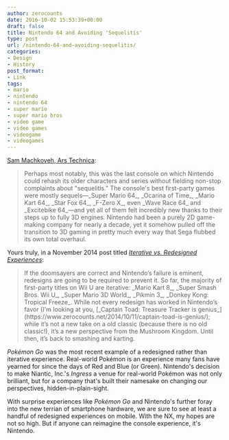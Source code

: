 ```yaml
---
author: zerocounts
date: 2016-10-02 15:53:39+00:00
draft: false
title: Nintendo 64 and Avoiding 'Sequelitis'
type: post
url: /nintendo-64-and-avoiding-sequelitis/
categories:
- Design
- History
post_format:
- Link
tags:
- mario
- nintendo
- nintendo 64
- super mario
- super mario bros
- video game
- video games
- videogame
- videogames
---
```


[Sam Machkoveh, Ars Technica](http://arstechnica.com/gaming/2016/10/twenty-years-later-i-still-remember-powering-the-n64-on-for-the-first-time/):


<blockquote>Perhaps most notably, this was the last console on which Nintendo could rehash its older characters and series without fielding non-stop complaints about "sequelitis." The console's best first-party games were mostly sequels—_Super Mario 64_, _Ocarina of Time_, _Mario Kart 64_, _Star Fox 64_, _F-Zero X_, even _Wave Race 64_ and _Excitebike 64_—and yet all of them felt incredibly new thanks to their steps up to fully 3D engines. Nintendo had been a purely 2D game-making company for nearly a decade, yet it somehow pulled off the transition to 3D gaming in pretty much every way that Sega flubbed its own total overhaul.</blockquote>


Yours truly, in a November 2014 post titled [_Iterative vs. Redesigned Experiences_](https://www.zerocounts.net/2014/11/22/iterative-vs-redesign/):


<blockquote>If the doomsayers are correct and Nintendo’s failure is eminent, redesigns are going to be required to prevent it. So far, the majority of first-party titles on Wii U are iterative: _Mario Kart 8_, _Super Smash Bros. Wii U_, _Super Mario 3D World_, _Pikmin 3_, _Donkey Kong: Tropical Freeze_. While not every redesign has worked in Nintendo’s favor (I'm looking at you, [_Captain Toad: Treasure Tracker is genius_](https://www.zerocounts.net/2014/10/11/captain-toad-is-genius/); while it’s not a new take on a old classic (because there is no old classic!), it’s a new perspective from the Mushroom Kingdom. Until then, it’s back to smashing and karting.</blockquote>


_Pokémon Go_ was the most recent example of a redesigned rather than iterative experience. Real-world Pokémon is an experience many fans have yearned for since the days of Red and Blue (or Green). Nintendo's decision to make Niantic, Inc.'s _Ingress_ a venue for real-world Pokémon was not only brilliant, but for a company that's built their namesake on changing our perspectives, hidden-in-plain-sight.

With surprise experiences like _Pokémon Go_ and Nintendo's further foray into the new terrian of smartphone hardware, we are sure to see at least a handful of  redesigned experiences on mobile. With the NX, my hopes are not so high. But if anyone can reimagine the console experience, it's Nintendo.
